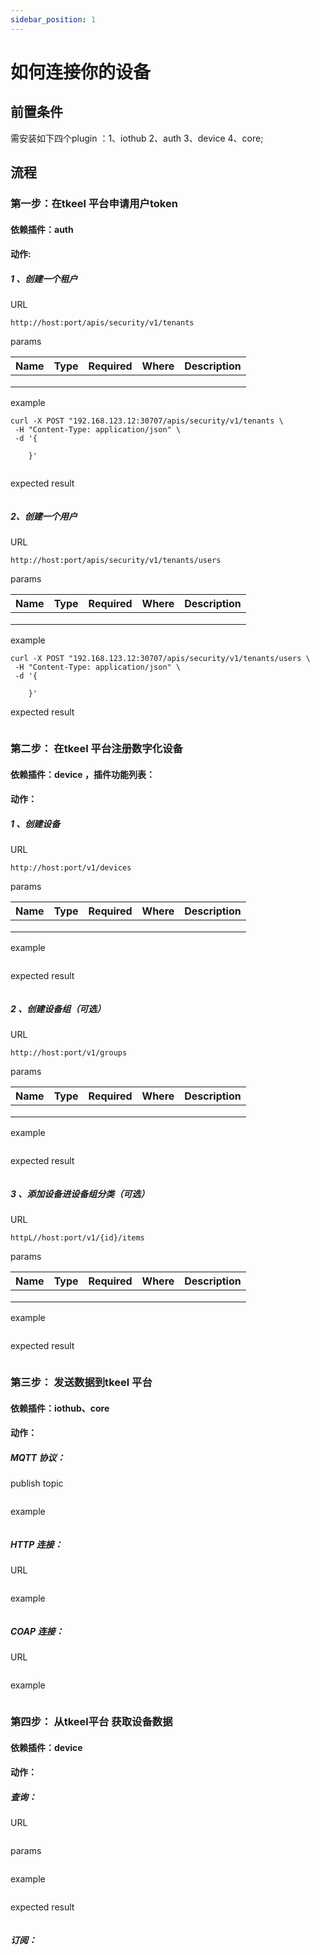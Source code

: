 ```yaml
---
sidebar_position: 1
---
```


# 如何连接你的设备

## 前置条件

需安装如下四个plugin ：1、iothub  2、auth 3、device 4、core;



## 流程



### 第一步：在tkeel 平台申请用户token



#### 依赖插件：auth
#### 动作:
##### 1 、创建一个租户   

URL

```
http://host:port/apis/security/v1/tenants
```

 params

| Name | Type | Required | Where | Description |
| ---- | ---- | -------- | ----- | ----------- |
|      |      |          |       |             |
|      |      |          |       |             |
|      |      |          |       |             |

example

```
curl -X POST "192.168.123.12:30707/apis/security/v1/tenants \
 -H "Content-Type: application/json" \
 -d '{
 
    }'
 
```

expected result 

```
```



##### 2、创建一个用户   

URL

```
http://host:port/apis/security/v1/tenants/users
```

params

| Name | Type | Required | Where | Description |
| ---- | ---- | -------- | ----- | ----------- |
|      |      |          |       |             |
|      |      |          |       |             |
|      |      |          |       |             |

example

```
curl -X POST "192.168.123.12:30707/apis/security/v1/tenants/users \
 -H "Content-Type: application/json" \
 -d '{
 
    }'
```

expected result

```
```



### 第二步： 在tkeel 平台注册数字化设备



#### 依赖插件：device ，插件功能列表：
#### 动作：
##### 1 、创建设备

URL

```
http://host:port/v1/devices
```

params

| Name | Type | Required | Where | Description |
| ---- | ---- | -------- | ----- | ----------- |
|      |      |          |       |             |
|      |      |          |       |             |
|      |      |          |       |             |

example

```
```

expected result

```
```



##### 2 、创建设备组（可选）

URL

```
http://host:port/v1/groups
```

params

| Name | Type | Required | Where | Description |
| ---- | ---- | -------- | ----- | ----------- |
|      |      |          |       |             |
|      |      |          |       |             |
|      |      |          |       |             |

example

```
```

expected result

```
```



##### 3 、添加设备进设备组分类（可选）

URL

```
httpL//host:port/v1/{id}/items
```

params

| Name | Type | Required | Where | Description |
| ---- | ---- | -------- | ----- | ----------- |
|      |      |          |       |             |
|      |      |          |       |             |
|      |      |          |       |             |

example

```

```

expected result

```

```



### 第三步： 发送数据到tkeel 平台



#### 依赖插件：iothub、core
#### 动作：
##### MQTT 协议：

publish topic

```

```

example

```
```



##### HTTP 连接：

URL

```

```

example

```
```



##### COAP 连接：

URL

```

```

example

```

```



### 第四步： 从tkeel平台 获取设备数据



#### 依赖插件：device
#### 动作：
##### 查询：

URL

```

```

params

```
```

example

```
```

expected result

```
```



##### 订阅：

```

```


